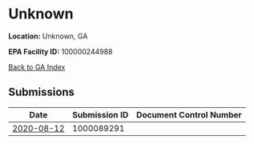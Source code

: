 # Unknown

**Location:** Unknown, GA

**EPA Facility ID:** 100000244988

[Back to GA Index](../../index.md)

## Submissions

| Date | Submission ID | Document Control Number |
|------|--------------|-------------------------|
| [2020-08-12](submissions/1000089291.md) | 1000089291 |  |

